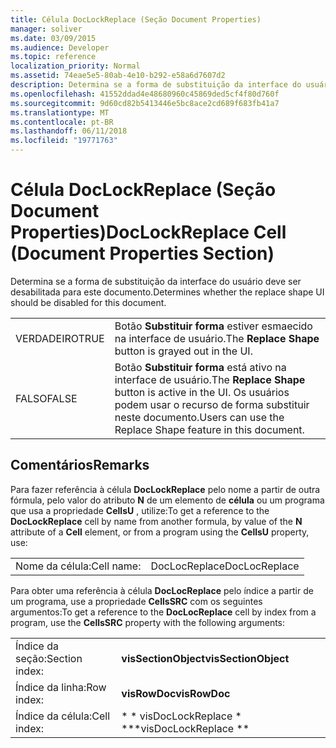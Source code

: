 ```yaml
---
title: Célula DocLockReplace (Seção Document Properties)
manager: soliver
ms.date: 03/09/2015
ms.audience: Developer
ms.topic: reference
localization_priority: Normal
ms.assetid: 74eae5e5-80ab-4e10-b292-e58a6d7607d2
description: Determina se a forma de substituição da interface do usuário deve ser desabilitada para este documento.
ms.openlocfilehash: 41552ddad4e48680960c45869ded5cf4f80d760f
ms.sourcegitcommit: 9d60cd82b5413446e5bc8ace2cd689f683fb41a7
ms.translationtype: MT
ms.contentlocale: pt-BR
ms.lasthandoff: 06/11/2018
ms.locfileid: "19771763"
---
```

# <a name="doclockreplace-cell-document-properties-section"></a><span data-ttu-id="e8500-103">Célula DocLockReplace (Seção Document Properties)</span><span class="sxs-lookup"><span data-stu-id="e8500-103">DocLockReplace Cell (Document Properties Section)</span></span>

<span data-ttu-id="e8500-104">Determina se a forma de substituição da interface do usuário deve ser desabilitada para este documento.</span><span class="sxs-lookup"><span data-stu-id="e8500-104">Determines whether the replace shape UI should be disabled for this document.</span></span> 
  
|||
|:-----|:-----|
|<span data-ttu-id="e8500-105">VERDADEIRO</span><span class="sxs-lookup"><span data-stu-id="e8500-105">TRUE</span></span>  <br/> |<span data-ttu-id="e8500-106">Botão **Substituir forma** estiver esmaecido na interface de usuário.</span><span class="sxs-lookup"><span data-stu-id="e8500-106">The **Replace Shape** button is grayed out in the UI.</span></span>  <br/> |
|<span data-ttu-id="e8500-107">FALSO</span><span class="sxs-lookup"><span data-stu-id="e8500-107">FALSE</span></span>  <br/> |<span data-ttu-id="e8500-108">Botão **Substituir forma** está ativo na interface de usuário.</span><span class="sxs-lookup"><span data-stu-id="e8500-108">The **Replace Shape** button is active in the UI.</span></span> <span data-ttu-id="e8500-109">Os usuários podem usar o recurso de forma substituir neste documento.</span><span class="sxs-lookup"><span data-stu-id="e8500-109">Users can use the Replace Shape feature in this document.</span></span>  <br/> |
   
## <a name="remarks"></a><span data-ttu-id="e8500-110">Comentários</span><span class="sxs-lookup"><span data-stu-id="e8500-110">Remarks</span></span>

<span data-ttu-id="e8500-111">Para fazer referência à célula **DocLockReplace** pelo nome a partir de outra fórmula, pelo valor do atributo **N** de um elemento de **célula** ou um programa que usa a propriedade **CellsU** , utilize:</span><span class="sxs-lookup"><span data-stu-id="e8500-111">To get a reference to the **DocLockReplace** cell by name from another formula, by value of the **N** attribute of a **Cell** element, or from a program using the **CellsU** property, use:</span></span> 
  
|||
|:-----|:-----|
| <span data-ttu-id="e8500-112">Nome da célula:</span><span class="sxs-lookup"><span data-stu-id="e8500-112">Cell name:</span></span>  <br/> | <span data-ttu-id="e8500-113">DocLocReplace</span><span class="sxs-lookup"><span data-stu-id="e8500-113">DocLocReplace</span></span>  <br/> |
   
<span data-ttu-id="e8500-114">Para obter uma referência à célula **DocLocReplace** pelo índice a partir de um programa, use a propriedade **CellsSRC** com os seguintes argumentos:</span><span class="sxs-lookup"><span data-stu-id="e8500-114">To get a reference to the **DocLocReplace** cell by index from a program, use the **CellsSRC** property with the following arguments:</span></span> 
  
|||
|:-----|:-----|
| <span data-ttu-id="e8500-115">Índice da seção:</span><span class="sxs-lookup"><span data-stu-id="e8500-115">Section index:</span></span>  <br/> |<span data-ttu-id="e8500-116">**visSectionObject**</span><span class="sxs-lookup"><span data-stu-id="e8500-116">**visSectionObject**</span></span> <br/> |
| <span data-ttu-id="e8500-117">Índice da linha:</span><span class="sxs-lookup"><span data-stu-id="e8500-117">Row index:</span></span>  <br/> |<span data-ttu-id="e8500-118">**visRowDoc**</span><span class="sxs-lookup"><span data-stu-id="e8500-118">**visRowDoc**</span></span> <br/> |
| <span data-ttu-id="e8500-119">Índice da célula:</span><span class="sxs-lookup"><span data-stu-id="e8500-119">Cell index:</span></span>  <br/> |<span data-ttu-id="e8500-120">* * visDocLockReplace * *</span><span class="sxs-lookup"><span data-stu-id="e8500-120">**visDocLockReplace **</span></span> <br/> |
   

